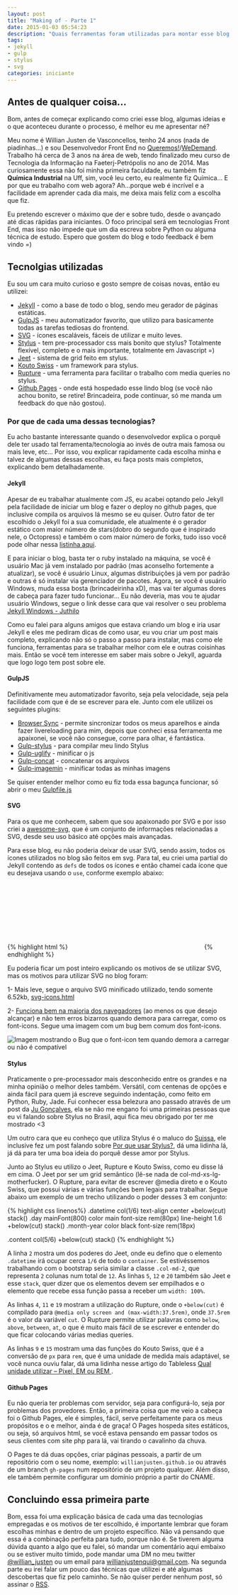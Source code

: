 ```yaml
---
layout: post
title: "Making of - Parte 1"
date: 2015-01-03 05:54:23
description: "Quais ferramentas foram utilizadas para montar esse blog e o porquê de ter escolhido cada uma delas."
tags:
- jekyll
- gulp
- stylus
- svg
categories: iniciante
---
```


## Antes de qualquer coisa...

Bom, antes de começar explicando como criei esse blog, algumas ideias e o que aconteceu durante o processo, é melhor eu me apresentar né?

Meu nome é Willian Justen de Vasconcellos, tenho 24 anos (nada de piadinhas...) e sou Desenvolvedor Front End no [Queremos!](http://queremos.com.br)/[WeDemand](http://wedemand.com). Trabalho há cerca de 3 anos na área de web, tendo finalizado meu curso de Tecnologia da Informação na Faeterj-Petrópolis no ano de 2014. Mas curiosamente essa não foi minha primeira faculdade, eu também fiz **Química Industrial** na Uff, sim, você leu certo, eu realmente fiz Química...
E por que eu trabalho com web agora? Ah...porque web é incrível e a facilidade em aprender cada dia mais, me deixa mais feliz com a escolha que fiz.

Eu pretendo escrever o máximo que der e sobre tudo, desde o avançado até dicas rápidas para iniciantes. O foco principal será em tecnologias Front End, mas isso não impede que um dia escreva sobre Python ou alguma técnica de estudo. Espero que gostem do blog e todo feedback é bem vindo =)

## Tecnolgias utilizadas

Eu sou um cara muito curioso e gosto sempre de coisas novas, então eu utilizei:

* [Jekyll](http://jekyllrb.com/) - como a base de todo o blog, sendo meu gerador de páginas estáticas.
* [GulpJS](http://gulpjs.com/) - meu automatizador favorito, que utilizo para basicamente todas as tarefas tediosas do frontend.
* [SVG](http://pt.wikipedia.org/wiki/SVG) - ícones escaláveis, fáceis de utilizar e muito leves.
* [Stylus](http://learnboost.github.io/stylus/) - tem pre-processador css mais bonito que stylus? Totalmente flexível, completo e o mais importante, totalmente em Javascript =)
* [Jeet](http://jeet.gs) - sistema de grid feito em stylus.
* [Kouto Swiss](http://kouto-swiss.io/) - um framework para stylus.
* [Rupture](http://jenius.github.io/rupture/) - uma ferramenta para facilitar o trabalho com media queries no stylus.
* [Github Pages](https://pages.github.com/) - onde está hospedado esse lindo blog (se você não achou bonito, se retire! Brincadeira, pode continuar, só me manda um feedback do que não gostou).

### Por que de cada uma dessas tecnologias?

Eu acho bastante interessante quando o desenvolvedor explica o porquê dele ter usado tal ferramenta/tecnologia ao invés de outra mais famosa ou mais leve, etc... Por isso, vou explicar rapidamente cada escolha minha e talvez de algumas dessas escolhas, eu faça posts mais completos, explicando bem detalhadamente.

#### Jekyll

Apesar de eu trabalhar atualmente com JS, eu acabei optando pelo Jekyll pela facilidade de iniciar um blog e fazer o deploy no github pages, que inclusive compila os arquivos lá mesmo se eu quiser. Outro fator de ter escolhido o Jekyll foi a sua comunidade, ele atualmente é o gerador estático com maior número de stars(dobro do segundo que é inspirado nele, o Octopress) e também o com maior número de forks, tudo isso você pode olhar nessa [listinha aqui](https://www.staticgen.com/).

E para iniciar o blog, basta ter o ruby instalado na máquina, se você é usuário Mac já vem instalado por padrão (mas aconselho fortemente a atualizar), se você é usuário Linux, algumas distribuições já vem por padrão e outras é só instalar via gerenciador de pacotes. Agora, se você é usuário Windows, muda essa bosta (brincadeirinha xD), mas vai ter algumas dores de cabeça para fazer tudo funcionar... Eu não deveria, mas vou te ajudar usuário Windows, segue o link desse cara que vai resolver o seu problema [Jekyll Windows - Juthilo](http://jekyll-windows.juthilo.com/)

Como eu falei para alguns amigos que estava criando um blog e iria usar Jekyll e eles me pediram dicas de como usar, eu vou criar um post mais completo, explicando não só o passo a passo para instalar, mas como ele funciona, ferramentas para se trabalhar melhor com ele e outras coisinhas mais. Então se você tem interesse em saber mais sobre o Jekyll, aguarda que logo logo tem post sobre ele.

#### GulpJS

Definitivamente meu automatizador favorito, seja pela velocidade, seja pela facilidade com que é de se escrever para ele. Junto com ele utilizei os seguintes plugins:

* [Browser Sync](http://www.browsersync.io/docs/gulp/) - permite sincronizar todos os meus aparelhos e ainda fazer livereloading para mim, depois que conheci essa ferramenta me apaixonei, se você não consegue, corre para olhar, é fantástica.
* [Gulp-stylus](https://www.npmjs.com/package/gulp-stylus) - para compilar meu lindo Stylus
* [Gulp-uglify](https://www.npmjs.com/package/gulp-uglify) - minificar o js
* [Gulp-concat](https://www.npmjs.com/package/gulp-concat) - concatenar os arquivos
* [Gulp-imagemin](https://www.npmjs.com/package/gulp-imagemin) - minificar todas as minhas imagens

Se quiser entender melhor como eu fiz toda essa bagunça funcionar, só abrir o meu [Gulpfile.js](https://github.com/willianjusten/willianjusten.github.io/blob/master/gulpfile.js)

#### SVG

Para os que me conhecem, sabem que sou apaixonado por SVG e por isso criei a [awesome-svg](https://github.com/willianjusten/awesome-svg), que é um conjunto de informações relacionadas a SVG, desde seu uso básico até opções mais avançadas.

Para esse blog, eu não poderia deixar de usar SVG, sendo assim, todos os ícones utilizados no blog são feitos em svg. Para tal, eu criei uma partial do Jekyll contendo as `defs` de todos os ícones e então chamei cada ícone que eu desejava usando o `use`, conforme exemplo abaixo:

{% highlight html %}
<svg class="icon icon-rss"><use xlink:href="#icon-rss"></use></svg>
{% endhighlight %}

Eu poderia ficar um post inteiro explicando os motivos de se utilizar SVG, mas os motivos para utilizar SVG no blog foram:

1- Mais leve, segue o arquivo SVG minificado utilizado, tendo somente 6.52kb, [svg-icons.html](https://github.com/willianjusten/willianjusten.github.io/blob/master/_includes/svg-icons.html)

2- [Funciona bem na maioria dos navegadores](http://caniuse.com/#search=svg) (ao menos os que desejo alcançar) e não tem erros bizarros quando demora para carregar, como os font-icons. Segue uma imagem com um bug bem comum dos font-icons.

![Imagem mostrando o Bug que o font-icon tem quando demora a carregar ou não é compatível](http://i.stack.imgur.com/vZhku.png)


#### Stylus

Praticamente o pre-processador mais desconhecido entre os grandes e na minha opinião o melhor deles também. Versátil, com centenas de opções e ainda fácil para quem já escreve seguindo indentação, como feito em Python, Ruby, Jade. Fui conhecer essa belezura ano passado através de um post da [Ju Gonçalves](http://jugoncalv.es/), ela se não me engano foi uma primeiras pessoas que eu vi falando sobre Stylus no Brasil, aqui fica meu obrigado por ter me mostrado <3

Um outro cara que eu conheço que utiliza Stylus é o maluco do [Suissa](https://twitter.com/osuissa), ele inclusive fez um post falando sobre [Por que usar Stylus?](http://nomadev.com.br/por-que-usar-stylus/), dá uma lidinha lá, já dá para ter uma boa ideia do porquê desse amor por Stylus.

Junto ao Stylus eu utilizo o Jeet, Rupture e Kouto Swiss, como eu disse lá em cima. O Jeet por ser um grid semântico (lê-se nada de col-md-xs-lg-motherfucker). O Rupture, para evitar de escrever @media direto e o Kouto Swiss, que possui várias e várias funções bem legais para trabalhar. Segue abaixo um exemplo de um trecho utilizando o poder desses 3 em conjunto:

{% highlight css linenos%}
.datetime
    col(1/6)
    text-align center
    +below(cut)
        stack()
    .day
        mainFont(800)
        color main
        font-size rem(80px)
        line-height 1.6
        +below(cut)
            stack()
    .month-year
        color black
        font-size rem(18px)

.content
    col(5/6)
    +below(cut)
        stack()
{% endhighlight %}

A linha `2` mostra um dos poderes do Jeet, onde eu defino que o elemento `.datetime` irá ocupar cerca `1/6` de todo o `container`. Se estivéssemos trabalhando com o bootstrap seria similar a classe `.col-md-2`, que representa `2` colunas num total de `12`. As linhas `5`, `12` e `20` também são Jeet e esse `stack`, quer dizer que os elementos devem ser empilhados e o elemento que recebe essa função passa a receber um `width: 100%`.

As linhas `4`, `11` e `19` mostram a utilização do Rupture, onde o `+below(cut)` é compilado para `@media only screen and (max-width:37.5rem)`, onde `37.5rem` é o valor da variável `cut`. O Rupture permite utilizar palavras como `below`, `above`, `between`, `at`, o que é muito mais fácil de se escrever e entender do que ficar colocando várias medias queries.

As linhas `9` e `15` mostram uma das funções do Kouto Swiss, que é a conversão de `px` para `rem`, que é uma unidade de medida mais adaptável, se você nunca ouviu falar, dá uma lidinha nesse artigo do Tableless [Qual unidade utilizar – Pixel, EM ou REM ](http://tableless.com.br/unidade-pixels-em-rem/).

#### Github Pages

Eu não queria ter problemas com servidor, seja para configurá-lo, seja por problemas dos provedores. Então, a primeira coisa que me veio a cabeça foi o Github Pages, ele é simples, fácil, serve perfeitamente para os meus propósitos e o e melhor, ainda é de graça! O Pages hospeda sites estáticos, ou seja, só arquivos html, se você estava pensando em passar todos os seus clientes com site php para lá, vai tirando o cavalinho da chuva.

O Pages te dá duas opções, criar páginas pessoais, a partir de um repositório com o seu nome, exemplo: `willianjusten.github.io` ou através de um branch `gh-pages` num repositório de um projeto qualquer. Além disso, ele também permite configurar um domínio próprio a partir do CNAME.

## Concluindo essa primeira parte

Bom, essa foi uma explicação básica de cada uma das tecnologias empregadas e os motivos de ter escolhido, é importante lembrar que foram escolhas minhas e dentro de um projeto específico. Não vá pensando que essa é a combinação perfeita para tudo, porque não é. Se tiverem alguma dúvida quanto a algo que eu falei, só mandar um comentário aqui embaixo ou se estiver muito tímido, pode mandar uma DM no meu twitter [@willian_justen](https://twitter.com/willian_justen) ou um email para [willianjustenqui@gmail.com](mailto:willianjustenqui@gmail.com). Na segunda parte eu irei falar um pouco das técnicas que utilizei e até algumas descobertas que fiz pelo caminho. Se não quiser perder nenhum post, só assinar o [RSS](http://willianjusten.com.br/feed.xml).